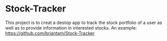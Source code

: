 # Stock-Tracker
This project is to creat a destop app to track the stock portfolio of a user as well as to provide information in interested stocks.
An example: https://github.com/briantam/Stock-Tracker

